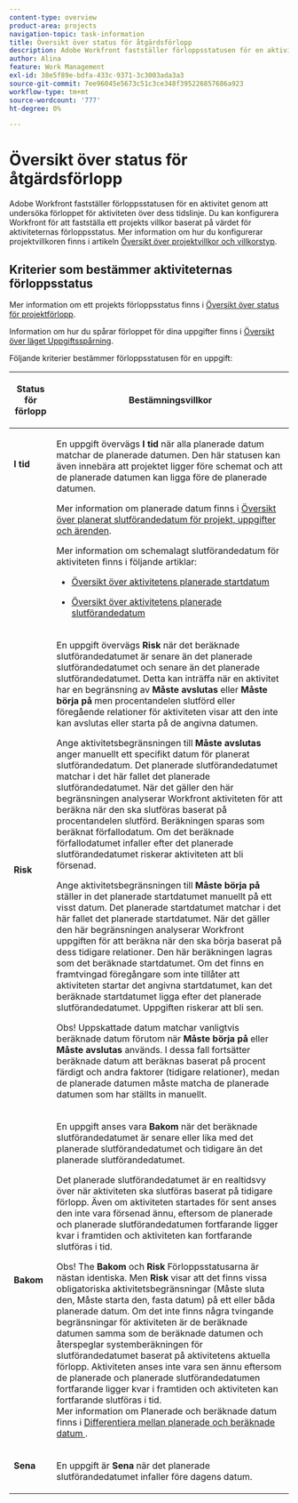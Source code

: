 ```yaml
---
content-type: overview
product-area: projects
navigation-topic: task-information
title: Översikt över status för åtgärdsförlopp
description: Adobe Workfront fastställer förloppsstatusen för en aktivitet genom att undersöka förloppet för aktiviteten över dess tidslinje. Du kan konfigurera Workfront för att fastställa ett projekts villkor baserat på värdet för aktiviteternas förloppsstatus. Mer information om hur du konfigurerar projektvillkoren finns i artikeln Översikt över projektvillkor och villkorstyp.
author: Alina
feature: Work Management
exl-id: 38e5f89e-bdfa-433c-9371-3c3003ada3a3
source-git-commit: 7ee96045e5673c51c3ce348f395226857686a923
workflow-type: tm+mt
source-wordcount: '777'
ht-degree: 0%

---
```


# Översikt över status för åtgärdsförlopp

Adobe Workfront fastställer förloppsstatusen för en aktivitet genom att undersöka förloppet för aktiviteten över dess tidslinje. Du kan konfigurera Workfront för att fastställa ett projekts villkor baserat på värdet för aktiviteternas förloppsstatus. Mer information om hur du konfigurerar projektvillkoren finns i artikeln [Översikt över projektvillkor och villkorstyp](../../../manage-work/projects/manage-projects/project-condition-and-condition-type.md).

## Kriterier som bestämmer aktiviteternas förloppsstatus

Mer information om ett projekts förloppsstatus finns i [Översikt över status för projektförlopp](../../../manage-work/projects/planning-a-project/project-progress-status.md).

Information om hur du spårar förloppet för dina uppgifter finns i [Översikt över läget Uppgiftsspårning](../../../manage-work/tasks/task-information/task-tracking-mode.md).

Följande kriterier bestämmer förloppsstatusen för en uppgift:

<table> 
 <col> 
 <col> 
 <thead> 
  <tr> 
   <th> <p><strong>Status för förlopp</strong> </p> </th> 
   <th> <p><strong>Bestämningsvillkor</strong> </p> </th> 
  </tr> 
 </thead> 
 <tbody> 
  <tr valign="top"> 
   <td scope="col"> <p> </p> <p><strong>I tid</strong> </p> </td> 
   <td scope="col"> <p>En uppgift övervägs <strong>I tid</strong> när alla planerade datum matchar de planerade datumen. Den här statusen kan även innebära att projektet ligger före schemat och att de planerade datumen kan ligga före de planerade datumen.</p> <p>Mer information om planerade datum finns i <a href="../../../manage-work/projects/planning-a-project/project-projected-completion-date.md" class="MCXref xref">Översikt över planerat slutförandedatum för projekt, uppgifter och ärenden</a>.</p> <p>Mer information om schemalagt slutförandedatum för aktiviteten finns i följande artiklar:</p> 
    <ul> 
     <li> <p><a href="../../../manage-work/tasks/task-information/task-planned-start-date.md" class="MCXref xref">Översikt över aktivitetens planerade startdatum</a> </p> </li> 
     <li> <p><a href="../../../manage-work/tasks/task-information/task-planned-completion-date.md" class="MCXref xref">Översikt över aktivitetens planerade slutförandedatum</a> </p> </li> 
    </ul> </td> 
  </tr> 
  <tr> 
   <td><p></p> <p><strong>Risk</strong> </p> </td> 
   <td><p>En uppgift övervägs <strong>Risk</strong> när det beräknade slutförandedatumet är senare än det planerade slutförandedatumet och senare än det planerade slutförandedatumet. Detta kan inträffa när en aktivitet har en begränsning av <strong>Måste avslutas</strong> eller <strong>Måste börja på</strong> men procentandelen slutförd eller föregående relationer för aktiviteten visar att den inte kan avslutas eller starta på de angivna datumen. </p><p> Ange aktivitetsbegränsningen till <strong>Måste avslutas</strong> anger manuellt ett specifikt datum för planerat slutförandedatum. Det planerade slutförandedatumet matchar i det här fallet det planerade slutförandedatumet. När det gäller den här begränsningen analyserar Workfront aktiviteten för att beräkna när den ska slutföras baserat på procentandelen slutförd. Beräkningen sparas som beräknat förfallodatum. Om det beräknade förfallodatumet infaller efter det planerade slutförandedatumet riskerar aktiviteten att bli försenad. </p> <p> Ange aktivitetsbegränsningen till <strong>Måste börja på</strong> ställer in det planerade startdatumet manuellt på ett visst datum. Det planerade startdatumet matchar i det här fallet det planerade startdatumet. När det gäller den här begränsningen analyserar Workfront uppgiften för att beräkna när den ska börja baserat på dess tidigare relationer. Den här beräkningen lagras som det beräknade startdatumet. Om det finns en framtvingad föregångare som inte tillåter att aktiviteten startar det angivna startdatumet, kan det beräknade startdatumet ligga efter det planerade slutförandedatumet. Uppgiften riskerar att bli sen. </p> <p>Obs! Uppskattade datum matchar vanligtvis beräknade datum förutom när <strong>Måste börja på</strong> eller <strong>Måste avslutas</strong> används. I dessa fall fortsätter beräknade datum att beräknas baserat på procent färdigt och andra faktorer (tidigare relationer), medan de planerade datumen måste matcha de planerade datumen som har ställts in manuellt.</p> </td> 
  </tr> 
  <tr> 
   <td> <p><strong>Bakom</strong> </p> </td> 
   <td> <p>En uppgift anses vara <strong>Bakom</strong> när det beräknade slutförandedatumet är senare eller lika med det planerade slutförandedatumet och tidigare än det planerade slutförandedatumet.</p> <p>Det planerade slutförandedatumet är en realtidsvy över när aktiviteten ska slutföras baserat på tidigare förlopp. Även om aktiviteten startades för sent anses den inte vara försenad ännu, eftersom de planerade och planerade slutförandedatumen fortfarande ligger kvar i framtiden och aktiviteten kan fortfarande slutföras i tid.</p> <p>Obs! The <strong>Bakom</strong> och <strong>Risk</strong> Förloppsstatusarna är nästan identiska. Men <strong>Risk</strong> visar att det finns vissa obligatoriska aktivitetsbegränsningar (Måste sluta den, Måste starta den, fasta datum) på ett eller båda planerade datum. Om det inte finns några tvingande begränsningar för aktiviteten är de beräknade datumen samma som de beräknade datumen och återspeglar systemberäkningen för slutförandedatumet baserat på aktivitetens aktuella förlopp. Aktiviteten anses inte vara sen ännu eftersom de planerade och planerade slutförandedatumen fortfarande ligger kvar i framtiden och aktiviteten kan fortfarande slutföras i tid.<br>Mer information om Planerade och beräknade datum finns i <a href="../../../manage-work/tasks/task-information/differentiate-projected-estimated-dates.md" class="MCXref xref">Differentiera mellan planerade och beräknade datum </a>.</p> </td> 
  </tr> 
  <tr valign="top"> 
   <td> <p><strong>Sena</strong> </p> </td> 
   <td> <p>En uppgift är <strong>Sena</strong> när det planerade slutförandedatumet infaller före dagens datum.<br></p> </td> 
  </tr> 
 </tbody> 
</table>

<!--hiding this because some users find the images confusing, as they don't really show the dates mentioned in the descriptions above. Keep the pictures though, in case some users will complain that we hid them. 

## How task Progress Status updates over time

The different date types in our projects tell us how tasks are progressing over time:

* On Time

  ![](assets/on-time-progress-status-350x233.png)

* At Risk

  ![](assets/at-risk-progress-status-350x233.png)

* Behind

  ![](assets/behind-progress-status-350x233.png)

* Late

  ![](assets/late-progress-status-350x233.png)

-->